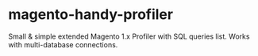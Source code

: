 # magento-handy-profiler
Small &amp; simple extended Magento 1.x Profiler with SQL queries list.
Works with multi-database connections.
